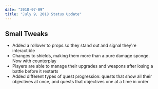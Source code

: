 ```yaml
---
date: "2018-07-09"
title: "July 9, 2018 Status Update"
---
```


## Small Tweaks
- Added a rollover to props so they stand out and signal they're interactible
- Changes to shields, making them more than a pure damage sponge. Now with counterplay
- Players are able to manage their upgrades and weapons after losing a battle before it restarts
- Added different types of quest progression: quests that show all their objectives at once, and quests that objectives one at a time in order

